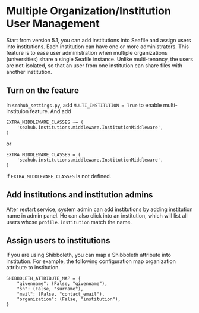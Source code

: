 # Multiple Organization/Institution User Management

Start from version 5.1, you can add institutions into Seafile and assign users into institutions. Each institution can have one or more administrators. This feature is to ease user administration when multiple organizations (universities) share a single Seafile instance. Unlike multi-tenancy, the users are not-isolated, so that an user from one institution can share files with another institution.

## Turn on the feature

In `seahub_settings.py`, add `MULTI_INSTITUTION = True` to enable multi-instituion feature. And add

```
EXTRA_MIDDLEWARE_CLASSES += (
    'seahub.institutions.middleware.InstitutionMiddleware',
)
```

or

```
EXTRA_MIDDLEWARE_CLASSES = (
    'seahub.institutions.middleware.InstitutionMiddleware',
)
```

if `EXTRA_MIDDLEWARE_CLASSES` is not defined.

## Add institutions and institution admins

After restart service, system admin can add institutions by adding institution name in admin panel. He can also click into an institution, which will list all users whose `profile.institution` match the name.

## Assign users to institutions

If you are using Shibboleth, you can map a Shibboleth attribute into institution. For example, the following configuration map organization attribute to institution.

```
SHIBBOLETH_ATTRIBUTE_MAP = {
    "givenname": (False, "givenname"),
    "sn": (False, "surname"),
    "mail": (False, "contact_email"),
    "organization": (False, "institution"),
}
```

